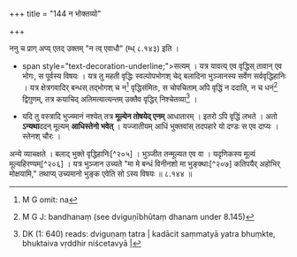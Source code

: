 +++
title = "144 न भोक्तव्यो"

+++


ननु च प्राग् अप्य् एतद् उक्तम् "न त्व् एवाधौ" (म्ध् ८.१४३) इति । 

- span style="text-decoration-underline;">सत्यम् । यत्र यावत्य् एव वृद्धिस् तावान् एव भोगः, स पूर्वस्य विषयः । यत्र तु महती वृद्धिः स्वल्पोपभोगश् चेद् बलादिना भुञ्जानस्य सर्वेण सर्ववृद्धिहानिः । यत्र क्षेत्रगवादिर् बन्धस् तद्भोगश् च न[^२०२] वृद्धिसंमितः, स चोपचिताम् अपि वृद्धिं न ददाति, न च धनं[^२०३] द्विगुणम्, तत्र कयाचिद् अतिमत्यात्यन्तम् उक्तैव वृद्धिर् निश्चेतव्या[^२०४] । 


[^२०४]:
     DK (1: 640) reads: dviguṇaṃ tatra | kadācit saṃmatyā yatra bhuṃkte, bhuktaiva vṛddhir niścetavyā |


[^२०३]:
     M G J: bandhanaṃ (see dviguṇībhūtaṃ dhanam under 8.145)


[^२०२]:
     M G omit: na

- यदि तु वस्त्रादि भुज्य्मानं नश्येत् तत्र **मूल्येन तोषयेद् एनम्** आधातारम् । इतरो ऽपि वृद्धिं लभते । अतो **ऽन्यथा**ददन् मूल्यम् **आधिस्तेनो भवेत्** । यज्जातीयम् आधिं भुक्तवांस् तदपहारे यो दण्डः स एव दाप्यः । स्तेनश् चौरः । 

अन्ये व्याचक्षते । बलाद् भुक्ते वृद्धिहानिः[^२०५] । भुञ्जीत तन्मूल्यत एव वा । यदृणिकस्य मूल्यं मूल्यहिरण्यम्[^२०६] । यत्र भुञ्जान उच्यते "मा मे बन्धं विनीनशो मा भुङ्क्थाः[^२०७] कतिपयैर् अहोभिर् मोक्षयामि," तथाप्य् उच्यमानो भुङ्क एवेति सो ऽस्य विषयः ॥ ८.१४४ ॥